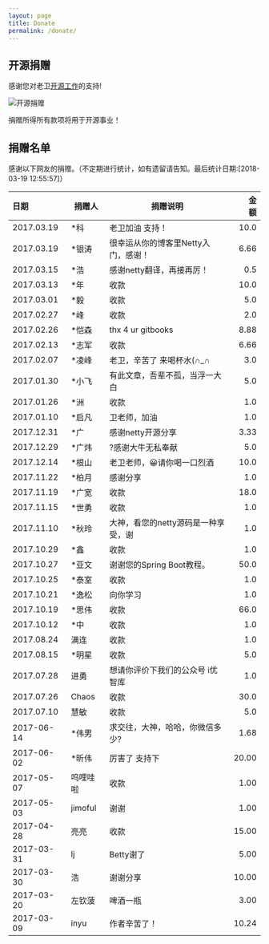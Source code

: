 ```yaml
---
layout: page
title: Donate
permalink: /donate/
---
```


## 开源捐赠

感谢您对老卫[开源工作](https://github.com/waylau)的支持!

![开源捐赠](https://waylau.com/images/showmethemoney-sm.jpg)

捐赠所得所有款项将用于开源事业！

## 捐赠名单

感谢以下网友的捐赠。（不定期进行统计，如有遗留请告知。最后统计日期:[2018-03-19 12:55:57]）

|日期  | 捐赠人  | 捐赠说明　|　金额 |
|:----|----| ----|----:|
2017.03.19 | *科 | 老卫加油 支持！ | 10.0
2017.03.19 | *银涛 | 很幸运从你的博客里Netty入门，感谢！ | 6.66
2017.03.15 | *浩 | 感谢netty翻译，再接再厉！ | 0.5
2017.03.13 | *年 | 收款 | 10.0
2017.03.01 | *毅 | 收款 | 5.0
2017.02.27 | *峰 | 收款 | 2.0
2017.02.26 | *恺森 | thx 4 ur gitbooks | 8.88
2017.02.13 | *志军 | 收款 | 6.66
2017.02.07 | *凌峰 | 老卫，辛苦了 来喝杯水(∩_∩ | 3.0
2017.01.30 | *小飞 | 有此文章，吾辈不孤，当浮一大白 | 5.0
2017.01.26 | *洲 | 收款 | 1.0
2017.01.10 | *启凡 | 卫老师，加油 | 1.0
2017.12.31 | *广 | 感谢netty开源分享 | 3.33
2017.12.29 | *广炜 | ?感谢大牛无私奉献 | 5.0
2017.12.14 | *根山 | 老卫老师，😀请你喝一口烈酒 | 10.0
2017.11.22 | *柏月 | 感谢分享 | 1.0
2017.11.19 | *广宽| 收款 | 18.0
2017.11.15 | *世勇 | 收款 | 1.0
2017.11.10 | *秋玲 | 大神，看您的netty源码是一种享受，谢 | 1.0
2017.10.29 | *鑫 | 收款 | 1.0
2017.10.27 | *亚文 | 谢谢您的Spring Boot教程。 | 50.0
2017.10.25 | *泰室 | 收款 | 1.0
2017.10.21 | *逸松 | 向你学习 | 1.0
2017.10.19 | *思伟 | 收款 | 66.0
2017.10.12 | *中 | 收款 | 1.0
2017.08.24 | 满连 | 收款 | 1.0
2017.08.15 | *明星 | 收款 | 5.0
2017.07.28 | 进勇 | 想请你评价下我们的公众号 i优智库 | 1.0
2017.07.26 | Chaos  | 收款 | 30.0
2017.07.10 | 慧敏  | 收款 | 5.0
2017-06-14 | *伟男  | 求交往，大神，哈哈，你微信多少?| 1.68
2017-06-02 | *昕伟  | 厉害了 支持下 | 20.00
2017-05-07 | 呜哩哇啦  | 收款 | 1.00
2017-05-03 | jimoful  | 谢谢 | 1.00
2017-04-28 | 亮亮 | 收款 | 15.00
2017-03-31 | lj  | Betty谢了  | 5.00
2017-03-30 | 浩　|谢谢分享|10.00
2017-03-20 | 左钦菠 | 啤酒一瓶|3.00
2017-03-09 | inyu | 作者辛苦了！| 10.24
